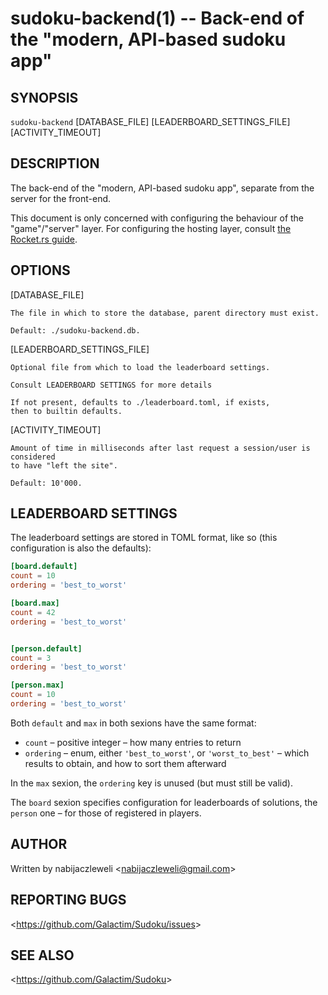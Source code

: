 sudoku-backend(1) -- Back-end of the "modern, API-based sudoku app"
===================================================================

## SYNOPSIS

`sudoku-backend` [DATABASE_FILE] [LEADERBOARD_SETTINGS_FILE] [ACTIVITY_TIMEOUT]

## DESCRIPTION

The back-end of the "modern, API-based sudoku app",
separate from the server for the front-end.

This document is only concerned with configuring the behaviour
of the "game"/"server" layer. For configuring the hosting layer, consult
[the Rocket.rs guide](https://rocket.rs/guide/configuration).

## OPTIONS

   [DATABASE_FILE]

    The file in which to store the database, parent directory must exist.

    Default: ./sudoku-backend.db.

  [LEADERBOARD_SETTINGS_FILE]

    Optional file from which to load the leaderboard settings.

    Consult LEADERBOARD SETTINGS for more details

    If not present, defaults to ./leaderboard.toml, if exists,
    then to builtin defaults.

  [ACTIVITY_TIMEOUT]

    Amount of time in milliseconds after last request a session/user is considered
    to have "left the site".

    Default: 10'000.

## LEADERBOARD SETTINGS

The leaderboard settings are stored in TOML format, like so
(this configuration is also the defaults):

```toml
[board.default]
count = 10
ordering = 'best_to_worst'

[board.max]
count = 42
ordering = 'best_to_worst'


[person.default]
count = 3
ordering = 'best_to_worst'

[person.max]
count = 10
ordering = 'best_to_worst'
```

Both `default` and `max` in both sexions have the same format:

  * `count` – positive integer – how many entries to return
  * `ordering` – enum, either `'best_to_worst'`, or `'worst_to_best'` –
                 which results to obtain, and how to sort them afterward

In the `max` sexion, the `ordering` key is unused (but must still be valid).

The `board` sexion specifies configuration for leaderboards of solutions,
the `person` one – for those of registered in players.

## AUTHOR

Written by nabijaczleweli &lt;<nabijaczleweli@gmail.com>&gt;

## REPORTING BUGS

&lt;<https://github.com/Galactim/Sudoku/issues>&gt;

## SEE ALSO

&lt;<https://github.com/Galactim/Sudoku>&gt;
